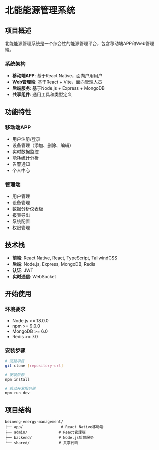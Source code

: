 # 北能能源管理系统

## 项目概述
北能能源管理系统是一个综合性的能源管理平台，包含移动端APP和Web管理端。

### 系统架构
- **移动端APP**: 基于React Native，面向户用用户
- **Web管理端**: 基于React + Vite，面向管理人员
- **后端服务**: 基于Node.js + Express + MongoDB
- **共享组件**: 通用工具和类型定义

## 功能特性

### 移动端APP
- 用户注册/登录
- 设备管理（添加、删除、编辑）
- 实时数据监控
- 能耗统计分析
- 告警通知
- 个人中心

### 管理端
- 用户管理
- 设备管理
- 数据分析仪表板
- 报表导出
- 系统配置
- 权限管理

## 技术栈
- **前端**: React Native, React, TypeScript, TailwindCSS
- **后端**: Node.js, Express, MongoDB, Redis
- **认证**: JWT
- **实时通信**: WebSocket

## 开始使用

### 环境要求
- Node.js >= 18.0.0
- npm >= 9.0.0
- MongoDB >= 6.0
- Redis >= 7.0

### 安装步骤
```bash
# 克隆项目
git clone [repository-url]

# 安装依赖
npm install

# 启动开发服务器
npm run dev
```

## 项目结构
```
beineng-energy-management/
├── app/                 # React Native移动端
├── admin/              # React管理端
├── backend/            # Node.js后端服务
└── shared/             # 共享代码
```